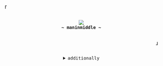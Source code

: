 <p align="left"><strong><samp>「</samp></strong></p>


 <p align="center">
      <samp>
        <br>
          <image src="https://readme-typing-svg.herokuapp.com?font=Iosevka&size=16&color=7289da&center=true&width=410&height=45&lines=hello+there">
       <br>
            <b>
           ~ maninmiddle ~
            </b>
        <br>
      </samp><br>
    </p>
<p align="right"><strong><samp>」</samp></strong></p>

<br>

<details align="center">
<summary><samp>additionally</samp></summary>

### Languages
![bash](https://img.shields.io/badge/-BASH-282c34?style=for-the-badge&logo=gnu-bash)
![kotlin](https://img.shields.io/badge/-KOTLIN-282c34?style=for-the-badge&logo=kotlin)
![python](https://img.shields.io/badge/-Python-282c34?style=for-the-badge&logo=python)

### Important
<p align="center"> 
<a href="https://github.com/maninmiddle/EvolveFM-App"><img title="EvolveFM App" src="https://github-readme-stats.vercel.app/api/pin/?username=maninmiddle&repo=EvolveFM-App&theme=onedark"</a>
<a href="https://github.com/maninmiddle/4tests"><img title="Tstyle" src="https://github-readme-stats.vercel.app/api/pin/?username=maninmiddle&repo=4tests&theme=onedark"></a>
</p>
  
</details>

